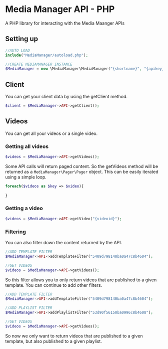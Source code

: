 # Media Manager API - PHP

A PHP library for interacting with the Media Maanger APIs

## Setting up

```php
//AUTO LOAD
include("MediaManager/autoload.php");

//CREATE MEDIAMANAGER INSTANCE
$MediaManager = new \MediaManager\MediaManager("{shortname}", "{apikey}");
```

## Client

You can get your client data by using the getClient method.

```php
$client = $MediaManager->API->getClient();
```

## Videos

You can get all your videos or a single video.

### Getting all videos

```php
$videos = $MediaManager->API->getVideos();
```

Some API calls will return paged content. So the getVideos method will be returned as a `MediaManager\Pager\Pager` object. This can be easily iterated using a simple loop.

```php
foreach($videos as $key => $video){
   
}
```

### Getting a video

```php
$videos = $MediaManager->API->getVideo("{videoid}");
```

### Filtering

You can also filter down the content returned by the API.

```php
//ADD TEMPLATE FILTER
$MediaManager->API->addTemplateFilter("5409d798140ba0a47c8b4604");

//GET VIDEOS
$videos = $MediaManager->API->getVideos();
```

So this filter allows you to only return videos that are published to a given template. You can continue to add other filters.

```php
//ADD TEMPLATE FILTER
$MediaManager->API->addTemplateFilter("5409d798140ba0a47c8b4604");

//ADD PLAYLIST FILTER
$MediaManager->API->addPlaylistFilter("53d90f56150ba0996c8b4608");

//GET VIDEOS
$videos = $MediaManager->API->getVideos();
```

So now we only want to return videos that are published to a given template, but also published to a given playlist.


